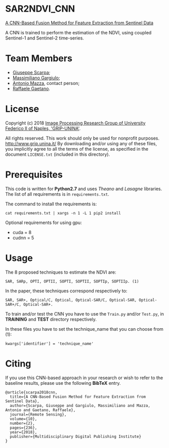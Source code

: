 # SAR2NDVI_CNN
[A CNN-Based Fusion Method for Feature Extraction from Sentinel Data](http://www.mdpi.com/2072-4292/10/2/236) 

A CNN is trained to perform the estimation of the NDVI, using coupled Sentinel-1 and Sentinel-2 time-series.


# Team Members

* [Giuseppe Scarpa](giscarpa@unina.it); 
* [Massimiliano Gargiulo](massimiliano.gargiulo@unina.it); 
* [Antonio Mazza](antonio.mazza@unina.it), contact person; 
* [Raffaele Gaetano](raffaele.gaetano@cirad.fr). 

# License 

Copyright (c) 2018 [Image Processing Research Group of University Federico II of Naples, 'GRIP-UNINA'](http://www.grip.unina.it/).

All rights reserved. This work should only be used for nonprofit purposes.
http://www.grip.unina.it/
By downloading and/or using any of these files, you implicitly agree to all the terms of the license, as specified in the document `LICENSE.txt` (included in this directory).

# Prerequisites

This code is written for **Python2.7** and uses _Theano_ and _Lasagne_ libraries. The list of all requirements is in `requirements.txt`.

The command to install the requirements is:

```
cat requirements.txt | xargs -n 1 -L 1 pip2 install
```
Optional requirements for using gpu:

* cuda = 8
* cudnn = 5

# Usage


The 8 proposed techniques to estimate the NDVI are:

```
SAR, SARp, OPTI, OPTII, SOPTI, SOPTII, SOPTIp, SOPTIIp. (1)
```
In the paper, these techniques correspond respectively to:

```
SAR, SAR+, Optical/C, Optical, Optical-SAR/C, Optical-SAR, Optical-SAR+/C, Optical-SAR+.
```

To train and/or test the CNN you have to use the `Train.py` and/or `Test.py`, in __TRAINING__ and __TEST__ directory respectively. 

In these files you have to set the technique_name that you can choose from (1): 

   ```
   kwargs['identifier'] = 'technique_name'
   ```

# Citing

If you use this CNN-based approach in your research or wish to refer to the baseline results, please use the following __BibTeX__ entry.
```
@article{scarpa2018cnn,
  title={A CNN-Based Fusion Method for Feature Extraction from Sentinel Data},
  author={Scarpa, Giuseppe and Gargiulo, Massimiliano and Mazza, Antonio and Gaetano, Raffaele},
  journal={Remote Sensing},
  volume={10},
  number={2},
  pages={236},
  year={2018},
  publisher={Multidisciplinary Digital Publishing Institute}
}
```
